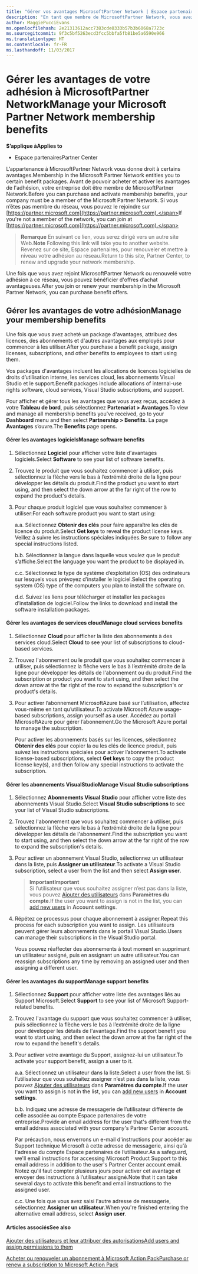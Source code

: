 ```yaml
---
title: "Gérer vos avantages MicrosoftPartner Network | Espace partenaires"
description: "En tant que membre de MicrosoftPartner Network, vous avez droit à certains avantages. Explique comment activer et gérer vos avantages en tant que membre sur l'Espace partenaires."
author: MaggiePucciEvans
ms.openlocfilehash: 2e21313612acc7383cde0333b57b3b6068a7723c
ms.sourcegitcommit: 9f3c5bf5263ecd3fcc5bbfa5fb81be5a6590e966
ms.translationtype: HT
ms.contentlocale: fr-FR
ms.lasthandoff: 11/03/2017
---
```

# <a name="manage-your-microsoft-partner-network-membership-benefits"></a><span data-ttu-id="537d6-104">Gérer les avantages de votre adhésion à MicrosoftPartner Network</span><span class="sxs-lookup"><span data-stu-id="537d6-104">Manage your Microsoft Partner Network membership benefits</span></span>

**<span data-ttu-id="537d6-105">S’applique à</span><span class="sxs-lookup"><span data-stu-id="537d6-105">Applies to</span></span>**

-  <span data-ttu-id="537d6-106">Espace partenaires</span><span class="sxs-lookup"><span data-stu-id="537d6-106">Partner Center</span></span>

<span data-ttu-id="537d6-107">L’appartenance à MicrosoftPartner Network vous donne droit à certains avantages.</span><span class="sxs-lookup"><span data-stu-id="537d6-107">Membership in the Microsoft Partner Network entitles you to certain benefit packages.</span></span> <span data-ttu-id="537d6-108">Avant de pouvoir acheter et activer les avantages de l'adhésion, votre entreprise doit être membre de MicrosoftPartner Network.</span><span class="sxs-lookup"><span data-stu-id="537d6-108">Before you can purchase and activate membership benefits, your company must be a member of the Microsoft Partner Network.</span></span> <span data-ttu-id="537d6-109">Si vous n’êtes pas membre du réseau, vous pouvez le rejoindre sur [https://partner.microsoft.com](https://partner.microsoft.com).</span><span class="sxs-lookup"><span data-stu-id="537d6-109">If you're not a member of the network, you can join at [https://partner.microsoft.com](https://partner.microsoft.com).</span></span>

><span data-ttu-id="537d6-110">**Remarque** En suivant ce lien, vous serez dirigé vers un autre site Web.</span><span class="sxs-lookup"><span data-stu-id="537d6-110">**Note** Following this link will take you to another website.</span></span> <span data-ttu-id="537d6-111">Revenez sur ce site, Espace partenaires, pour renouveler et mettre à niveau votre adhésion au réseau.</span><span class="sxs-lookup"><span data-stu-id="537d6-111">Return to this site, Partner Center, to renew and upgrade your network membership.</span></span>

<span data-ttu-id="537d6-112">Une fois que vous avez rejoint MicrosoftPartner Network ou renouvelé votre adhésion à ce réseau, vous pouvez bénéficier d'offres d’achat avantageuses.</span><span class="sxs-lookup"><span data-stu-id="537d6-112">After you join or renew your membership in the Microsoft Partner Network, you can purchase benefit offers.</span></span>


## <a name="manage-your-membership-benefits"></a><span data-ttu-id="537d6-113">Gérer les avantages de votre adhésion</span><span class="sxs-lookup"><span data-stu-id="537d6-113">Manage your membership benefits</span></span>

<span data-ttu-id="537d6-114">Une fois que vous avez acheté un package d'avantages, attribuez des licences, des abonnements et d'autres avantages aux employés pour commencer à les utiliser.</span><span class="sxs-lookup"><span data-stu-id="537d6-114">After you purchase a benefit package, assign licenses, subscriptions, and other benefits to employees to start using them.</span></span> 

<span data-ttu-id="537d6-115">Vos packages d'avantages incluent les allocations de licences logicielles de droits d’utilisation interne, les services cloud, les abonnements Visual Studio et le support.</span><span class="sxs-lookup"><span data-stu-id="537d6-115">Benefit packages include allocations of internal-use rights software, cloud services, Visual Studio subscriptions, and support.</span></span> 

<span data-ttu-id="537d6-116">Pour afficher et gérer tous les avantages que vous avez reçus, accédez à votre **Tableau de bord**, puis sélectionnez **Partenariat > Avantages**.</span><span class="sxs-lookup"><span data-stu-id="537d6-116">To view and manage all membership benefits you've received, go to your **Dashboard** menu and then select **Partnership > Benefits**.</span></span> <span data-ttu-id="537d6-117">La page **Avantages** s’ouvre.</span><span class="sxs-lookup"><span data-stu-id="537d6-117">The **Benefits** page opens.</span></span> 

#### <a name="manage-software-benefits"></a><span data-ttu-id="537d6-118">Gérer les avantages logiciels</span><span class="sxs-lookup"><span data-stu-id="537d6-118">Manage software benefits</span></span>

1.  <span data-ttu-id="537d6-119">Sélectionnez **Logiciel** pour afficher votre liste d'avantages logiciels.</span><span class="sxs-lookup"><span data-stu-id="537d6-119">Select **Software** to see your list of software benefits.</span></span> 

2.  <span data-ttu-id="537d6-120">Trouvez le produit que vous souhaitez commencer à utiliser, puis sélectionnez la flèche vers le bas à l’extrémité droite de la ligne pour développer les détails du produit.</span><span class="sxs-lookup"><span data-stu-id="537d6-120">Find the product you want to start using, and then select the down arrow at the far right of the row to expand the product's details.</span></span> 

3. <span data-ttu-id="537d6-121">Pour chaque produit logiciel que vous souhaitez commencer à utiliser:</span><span class="sxs-lookup"><span data-stu-id="537d6-121">For each software product you want to start using:</span></span>

    <span data-ttu-id="537d6-122">a.</span><span class="sxs-lookup"><span data-stu-id="537d6-122">a.</span></span> <span data-ttu-id="537d6-123">Sélectionnez **Obtenir des clés** pour faire apparaître les clés de licence du produit.</span><span class="sxs-lookup"><span data-stu-id="537d6-123">Select **Get keys** to reveal the product license keys.</span></span> <span data-ttu-id="537d6-124">Veillez à suivre les instructions spéciales indiquées.</span><span class="sxs-lookup"><span data-stu-id="537d6-124">Be sure to follow any special instructions listed.</span></span>

    <span data-ttu-id="537d6-125">b.</span><span class="sxs-lookup"><span data-stu-id="537d6-125">b.</span></span> <span data-ttu-id="537d6-126">Sélectionnez la langue dans laquelle vous voulez que le produit s’affiche.</span><span class="sxs-lookup"><span data-stu-id="537d6-126">Select the language you want the product to be displayed in.</span></span>

    <span data-ttu-id="537d6-127">c.</span><span class="sxs-lookup"><span data-stu-id="537d6-127">c.</span></span> <span data-ttu-id="537d6-128">Sélectionnez le type de système d’exploitation (OS) des ordinateurs sur lesquels vous prévoyez d’installer le logiciel.</span><span class="sxs-lookup"><span data-stu-id="537d6-128">Select the operating system (OS) type of the computers you plan to install the software on.</span></span>

    <span data-ttu-id="537d6-129">d.</span><span class="sxs-lookup"><span data-stu-id="537d6-129">d.</span></span> <span data-ttu-id="537d6-130">Suivez les liens pour télécharger et installer les packages d’installation de logiciel.</span><span class="sxs-lookup"><span data-stu-id="537d6-130">Follow the links to download and install the software installation packages.</span></span>


#### <a name="manage-cloud-services-benefits"></a><span data-ttu-id="537d6-131">Gérer les avantages de services cloud</span><span class="sxs-lookup"><span data-stu-id="537d6-131">Manage cloud services benefits</span></span>

1. <span data-ttu-id="537d6-132">Sélectionnez **Cloud** pour afficher la liste des abonnements à des services cloud.</span><span class="sxs-lookup"><span data-stu-id="537d6-132">Select **Cloud** to see your list of subscriptions to cloud-based services.</span></span>

2. <span data-ttu-id="537d6-133">Trouvez l'abonnement ou le produit que vous souhaitez commencer à utiliser, puis sélectionnez la flèche vers le bas à l’extrémité droite de la ligne pour développer les détails de l'abonnement ou du produit.</span><span class="sxs-lookup"><span data-stu-id="537d6-133">Find the subscription or product you want to start using, and then select the down arrow at the far right of the row to expand the subscription's or product's details.</span></span> 

3. <span data-ttu-id="537d6-134">Pour activer l’abonnement MicrosoftAzure basé sur l’utilisation, affectez vous-même en tant qu’utilisateur.</span><span class="sxs-lookup"><span data-stu-id="537d6-134">To activate Microsoft Azure usage-based subscriptions, assign yourself as a user.</span></span> <span data-ttu-id="537d6-135">Accédez au portail MicrosoftAzure pour gérer l’abonnement.</span><span class="sxs-lookup"><span data-stu-id="537d6-135">Go the Microsoft Azure portal to manage the subscription.</span></span>

    <span data-ttu-id="537d6-136">Pour activer les abonnements basés sur les licences, sélectionnez **Obtenir des clés** pour copier la ou les clés de licence produit, puis suivez les instructions spéciales pour activer l’abonnement.</span><span class="sxs-lookup"><span data-stu-id="537d6-136">To activate license-based subscriptions, select **Get keys** to copy the product license key(s), and then follow any special instructions to activate the subscription.</span></span>  


#### <a name="manage-visual-studio-subscriptions"></a><span data-ttu-id="537d6-137">Gérer les abonnements VisualStudio</span><span class="sxs-lookup"><span data-stu-id="537d6-137">Manage Visual Studio subscriptions</span></span>

1. <span data-ttu-id="537d6-138">Sélectionnez **Abonnements Visual Studio** pour afficher votre liste des abonnements Visual Studio.</span><span class="sxs-lookup"><span data-stu-id="537d6-138">Select **Visual Studio subscriptions** to see your list of Visual Studio subscriptions.</span></span> 

2. <span data-ttu-id="537d6-139">Trouvez l'abonnement que vous souhaitez commencer à utiliser, puis sélectionnez la flèche vers le bas à l’extrémité droite de la ligne pour développer les détails de l'abonnement.</span><span class="sxs-lookup"><span data-stu-id="537d6-139">Find the subscription you want to start using, and then select the down arrow at the far right of the row to expand the subscription's details.</span></span> 

3. <span data-ttu-id="537d6-140">Pour activer un abonnement Visual Studio, sélectionnez un utilisateur dans la liste, puis **Assigner un utilisateur**.</span><span class="sxs-lookup"><span data-stu-id="537d6-140">To activate a Visual Studio subscription, select a user from the list and then select **Assign user**.</span></span> 

    >**<span data-ttu-id="537d6-141">Important</span><span class="sxs-lookup"><span data-stu-id="537d6-141">Important</span></span>**<br>
<span data-ttu-id="537d6-142">Si l’utilisateur que vous souhaitez assigner n’est pas dans la liste, vous pouvez [Ajouter des utilisateurs](create-user-accounts-and-set-permissions.md) dans **Paramètres du compte**.</span><span class="sxs-lookup"><span data-stu-id="537d6-142">If the user you want to assign is not in the list, you can [add new users](create-user-accounts-and-set-permissions.md) in **Account settings**.</span></span>

3. <span data-ttu-id="537d6-143">Répétez ce processus pour chaque abonnement à assigner.</span><span class="sxs-lookup"><span data-stu-id="537d6-143">Repeat this process for each subscription you want to assign.</span></span> <span data-ttu-id="537d6-144">Les utilisateurs peuvent gérer leurs abonnements dans le portail Visual Studio.</span><span class="sxs-lookup"><span data-stu-id="537d6-144">Users can manage their subscriptions in the Visual Studio portal.</span></span> 

    <span data-ttu-id="537d6-145">Vous pouvez réaffecter des abonnements à tout moment en supprimant un utilisateur assigné, puis en assignant un autre utilisateur.</span><span class="sxs-lookup"><span data-stu-id="537d6-145">You can reassign subscriptions any time by removing an assigned user and then assigning a different user.</span></span> 


#### <a name="manage-support-benefits"></a><span data-ttu-id="537d6-146">Gérer les avantages du support</span><span class="sxs-lookup"><span data-stu-id="537d6-146">Manage support benefits</span></span>

1. <span data-ttu-id="537d6-147">Sélectionnez **Support** pour afficher votre liste des avantages liés au Support Microsoft.</span><span class="sxs-lookup"><span data-stu-id="537d6-147">Select **Support** to see your list of Microsoft Support-related benefits.</span></span> 

2. <span data-ttu-id="537d6-148">Trouvez l'avantage du support que vous souhaitez commencer à utiliser, puis sélectionnez la flèche vers le bas à l’extrémité droite de la ligne pour développer les détails de l'avantage.</span><span class="sxs-lookup"><span data-stu-id="537d6-148">Find the support benefit you want to start using, and then select the down arrow at the far right of the row to expand the benefit's details.</span></span> 

3. <span data-ttu-id="537d6-149">Pour activer votre avantage du Support, assignez-lui un utilisateur.</span><span class="sxs-lookup"><span data-stu-id="537d6-149">To activate your support benefit, assign a user to it.</span></span> 
   
    <span data-ttu-id="537d6-150">a.</span><span class="sxs-lookup"><span data-stu-id="537d6-150">a.</span></span>  <span data-ttu-id="537d6-151">Sélectionnez un utilisateur dans la liste.</span><span class="sxs-lookup"><span data-stu-id="537d6-151">Select a user from the list.</span></span> <span data-ttu-id="537d6-152">Si l’utilisateur que vous souhaitez assigner n’est pas dans la liste, vous pouvez [Ajouter des utilisateurs](create-user-accounts-and-set-permissions.md) dans **Paramètres du compte**.</span><span class="sxs-lookup"><span data-stu-id="537d6-152">If the user you want to assign is not in the list, you can [add new users](create-user-accounts-and-set-permissions.md) in **Account settings**.</span></span>

    <span data-ttu-id="537d6-153">b.</span><span class="sxs-lookup"><span data-stu-id="537d6-153">b.</span></span>  <span data-ttu-id="537d6-154">Indiquez une adresse de messagerie de l’utilisateur différente de celle associée au compte Espace partenaires de votre entreprise.</span><span class="sxs-lookup"><span data-stu-id="537d6-154">Provide an email address for the user that's different from the email address associated with your company's Partner Center account.</span></span> 
    
    <span data-ttu-id="537d6-155">Par précaution, nous enverrons un e-mail d'instructions pour accéder au Support technique Microsoft à cette adresse de messagerie, ainsi qu'à l'adresse du compte Espace partenaires de l’utilisateur.</span><span class="sxs-lookup"><span data-stu-id="537d6-155">As a safeguard, we'll email instructions for accessing Microsoft Product Support to this email address in addition to the user's Partner Center account email.</span></span> <span data-ttu-id="537d6-156">Notez qu'il faut compter plusieurs jours pour activer cet avantage et envoyer des instructions à l’utilisateur assigné.</span><span class="sxs-lookup"><span data-stu-id="537d6-156">Note that it can take several days to activate this benefit and email instructions to the assigned user.</span></span>    
    
    <span data-ttu-id="537d6-157">c.</span><span class="sxs-lookup"><span data-stu-id="537d6-157">c.</span></span>  <span data-ttu-id="537d6-158">Une fois que vous avez saisi l'autre adresse de messagerie, sélectionnez **Assigner un utilisateur**.</span><span class="sxs-lookup"><span data-stu-id="537d6-158">When you're finished entering the alternative email address, select **Assign user**.</span></span> 


#### <a name="see-also"></a><span data-ttu-id="537d6-159">Articles associés</span><span class="sxs-lookup"><span data-stu-id="537d6-159">See also</span></span>

[<span data-ttu-id="537d6-160">Ajouter des utilisateurs et leur attribuer des autorisations</span><span class="sxs-lookup"><span data-stu-id="537d6-160">Add users and assign permissions to them</span></span>](create-user-accounts-and-set-permissions.md)

[<span data-ttu-id="537d6-161">Acheter ou renouveler un abonnement à Microsoft Action Pack</span><span class="sxs-lookup"><span data-stu-id="537d6-161">Purchase or renew a subscription to Microsoft Action Pack</span></span>](mpn-get-action-pack.md)


